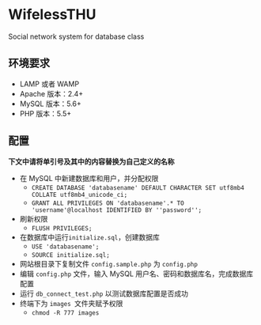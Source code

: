 # WifelessTHU

Social network system for database class

## 环境要求

* LAMP 或者 WAMP
* Apache 版本：2.4+
* MySQL 版本：5.6+
* PHP 版本：5.5+

## 配置
**下文中请将单引号及其中的内容替换为自己定义的名称**

* 在 MySQL 中新建数据库和用户，并分配权限
	* `CREATE DATABASE 'databasename' DEFAULT CHARACTER SET utf8mb4 COLLATE utf8mb4_unicode_ci;`
	* `GRANT ALL PRIVILEGES ON 'databasename'.* TO 'username'@localhost IDENTIFIED BY ''password'';`
* 刷新权限
	* `FLUSH PRIVILEGES;`
* 在数据库中运行`initialize.sql`，创建数据库
	* `USE 'databasename';`
	* `SOURCE initialize.sql;`
* 网站根目录下复制文件 `config.sample.php` 为 `config.php`
* 编辑 `config.php` 文件，输入 MySQL 用户名、密码和数据库名，完成数据库配置
* 运行 `db_connect_test.php` 以测试数据库配置是否成功
* 终端下为 `images `文件夹赋予权限
	* `chmod -R 777 images`
